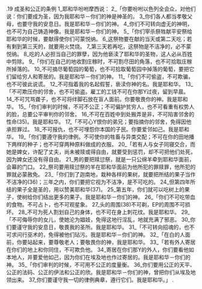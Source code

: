 .19 
成圣和公正的条例 
1_耶和华吩咐摩西说： 2_「你要吩咐以色列全会众，对他们说：你们要成为圣，因为我耶和华－你们的神是神圣的。 3_你们各人都当孝敬父母，也要守我的安息日。我是耶和华－你们的神。 4_你们不可转向虚无的神明，也不可为自己铸造神像。我是耶和华－你们的神。 
5_「你们宰杀祭牲献平安祭给耶和华的时候，要献得使你们可蒙悦纳。 6_这祭物要在献的当天或第二天吃；若有剩到第三天的，就要用火焚烧。 7_第三天若再吃，这祭物是不洁净的，必不蒙悦纳。 8_吃的人必担当自己的罪孽，因为他亵渎了耶和华的圣物，这人必从百姓中剪除。 
9_「你们在自己的地收割庄稼时，不可割尽田的角落，也不可拾取庄稼所掉落的。 10_不可摘尽葡萄园的葡萄，也不可拾取葡萄园中掉落的葡萄，要把它们留给穷人和寄居的。我是耶和华－你们的神。 
11_「你们不可偷盗，不可欺骗，也不可彼此说谎。 12_不可指着我的名起假誓，亵渎你神的名。我是耶和华。 
13_「不可欺压你的邻舍，也不可偷盗。雇工的工钱不可在你那Y过夜，留到早晨。 14_不可咒骂聋子，也不可将绊脚石放在盲人面前。你要敬畏你的神。我是耶和华。 
15_「你们审判的时候，不可不公正；不可偏护贫穷人，也不可看重有权势人的脸，总要公平审判你的邻舍。 16_不可在百姓中到处搬弄是非，不可陷害邻舍的性命(35)。我是耶和华。 
17_「不可心Y恨你的弟兄；要指摘你的邻舍，免得因他承担罪过。 18_不可报仇，也不可埋怨你本国的子民。你要爱邻如己。我是耶和华。 
19_「你们要遵守我的律例。不可使你的牲畜与异类交配；不可在你的田地播下两样的种子；也不可穿两种原料做成的衣服。 
20_「若有人与女子同寝交合，而她是婢女，许配了丈夫，尚未被赎或得自由，就要受到惩罚，却不可把他们处死，因为婢女还没有得自由。 21_男的要把赎愆祭，就是一只公绵羊牵到耶和华面前，会幕的门口。 22_祭司要用赎愆祭的羊在耶和华面前为他所犯的罪赎罪，他所犯的罪就必蒙赦免。 
23_「你们到了迦南地，栽种各样的果树，就要把所结的果子当作不洁净的(36)；三年之内，你们要把它视为不洁净，是不可吃的。 24_但第四年所结的果子全是圣的，用以赞美耶和华(37)。 25_第五年，你们就可以吃树上的果子，使树给你们结出更多的果子。我是耶和华－你们的神。 
26_「你们不可吃带血的食物。不可占卜，也不可观星象。 27_头的周围(38)不可剃，EP的周围不可损坏。 28_不可为死人割划自己的身体，也不可在身上刺花纹。我是耶和华。 
29_「不可侮辱你的女儿，使她沦为娼妓，免得这地行淫乱，地就充满了邪恶。 30_你们要谨守我的安息日，敬畏我的圣所。我是耶和华。 
31_「不可转向招魂的，也不可求问行巫术的，免得被他们玷污。我是耶和华－你们的神。 
32_「在白的人面前，你要站起来，要尊敬老人；要敬畏你的神，我是耶和华。 
33_「若有外人寄居在你们的地上和你同住，不可欺负他。 34_寄居在你们那Y的外人，你们要看他如本地人，并要爱他如己，因为你们在埃及地也作过寄居的。我是耶和华－你们的神。 
35_「你们审判的时候，不可用不公正的度量衡。 36_你们要用公正的天平、公正的法码、公正的伊法和公正的欣。我是耶和华－你们的神，曾把你们从埃及地领出来。 37_你们要谨守我一切的律例典章，遵行它们。我是耶和华。」 
. 